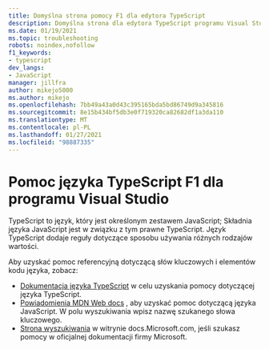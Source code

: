 ```yaml
---
title: Domyślna strona pomocy F1 dla edytora TypeScript
description: Domyślna strona dla edytora TypeScript programu Visual Studio w celu pomocy w F1
ms.date: 01/19/2021
ms.topic: troubleshooting
robots: noindex,nofollow
f1_keywords:
- typescript
dev_langs:
- JavaScript
manager: jillfra
author: mikejo5000
ms.author: mikejo
ms.openlocfilehash: 7bb49a43a0d43c395165bda5bd86749d9a345816
ms.sourcegitcommit: 8e15b434bf5db3e0f719320ca82682df1a3da110
ms.translationtype: MT
ms.contentlocale: pl-PL
ms.lasthandoff: 01/27/2021
ms.locfileid: "98887335"
---
```

# <a name="typescript-f1-help-for-visual-studio"></a>Pomoc języka TypeScript F1 dla programu Visual Studio

TypeScript to język, który jest określonym zestawem JavaScript; Składnia języka JavaScript jest w związku z tym prawne TypeScript. Język TypeScript dodaje reguły dotyczące sposobu używania różnych rodzajów wartości.

Aby uzyskać pomoc referencyjną dotyczącą słów kluczowych i elementów kodu języka, zobacz:

- [Dokumentacja języka TypeScript](https://www.typescriptlang.org/docs) w celu uzyskania pomocy dotyczącej języka TypeScript.
- [Powiadomienia MDN Web docs](https://developer.mozilla.org/en-US/docs/Web/JavaScript/Reference) , aby uzyskać pomoc dotyczącą języka JavaScript. W polu wyszukiwania wpisz nazwę szukanego słowa kluczowego.
- [Strona wyszukiwania](/search) w witrynie docs.Microsoft.com, jeśli szukasz pomocy w oficjalnej dokumentacji firmy Microsoft.

